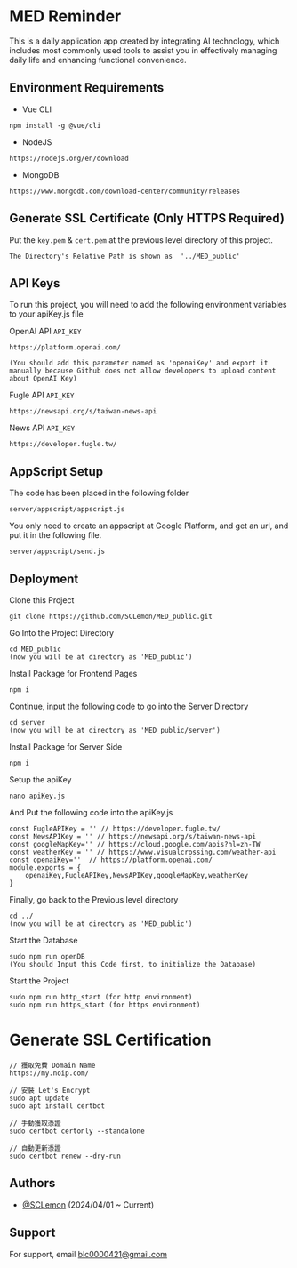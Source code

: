
# MED Reminder


This is a daily application app created by integrating AI technology, which includes most commonly used tools to assist you in effectively managing daily life and enhancing functional convenience.


## Environment Requirements

- Vue CLI
```
npm install -g @vue/cli
```
- NodeJS
```
https://nodejs.org/en/download
```
- MongoDB
```
https://www.mongodb.com/download-center/community/releases
```

## Generate SSL Certificate (Only HTTPS Required)
Put the ``key.pem`` & ``cert.pem`` at the previous level directory of this project.
```
The Directory's Relative Path is shown as  '../MED_public'
```

## API Keys

To run this project, you will need to add the following environment variables to your apiKey.js file

OpenAI API `API_KEY`
```
https://platform.openai.com/

(You should add this parameter named as 'openaiKey' and export it manually because Github does not allow developers to upload content about OpenAI Key)
```

Fugle API `API_KEY`
```
https://newsapi.org/s/taiwan-news-api
```

News API `API_KEY`
```
https://developer.fugle.tw/
```

## AppScript Setup
The code has been placed in the following folder
```
server/appscript/appscript.js
```
You only need to create an appscript at Google Platform, and get an url, and put it in the following file.
```
server/appscript/send.js
```

## Deployment
Clone this Project
```
git clone https://github.com/SCLemon/MED_public.git 
```

Go Into the Project Directory
```
cd MED_public
(now you will be at directory as 'MED_public')
```
Install Package for Frontend Pages
```
npm i
```

Continue, input the following code to go into the Server Directory
```
cd server
(now you will be at directory as 'MED_public/server')
```

Install Package for Server Side
```
npm i
```
Setup the apiKey
```
nano apiKey.js
```

And Put the following code into the apiKey.js
```
const FugleAPIKey = '' // https://developer.fugle.tw/
const NewsAPIKey = '' // https://newsapi.org/s/taiwan-news-api
const googleMapKey='' // https://cloud.google.com/apis?hl=zh-TW
const weatherKey = '' // https://www.visualcrossing.com/weather-api
const openaiKey=''  // https://platform.openai.com/
module.exports = {
    openaiKey,FugleAPIKey,NewsAPIKey,googleMapKey,weatherKey
}
```

Finally, go back to the Previous level directory
```
cd ../
(now you will be at directory as 'MED_public')
```

Start the Database
```
sudo npm run openDB
(You should Input this Code first, to initialize the Database)
```

Start the Project
```
sudo npm run http_start (for http environment)
sudo npm run https_start (for https environment)
```

# Generate SSL Certification
```
// 獲取免費 Domain Name
https://my.noip.com/

// 安裝 Let's Encrypt
sudo apt update
sudo apt install certbot

// 手動獲取憑證
sudo certbot certonly --standalone

// 自動更新憑證
sudo certbot renew --dry-run

```

## Authors

- [@SCLemon](https://github.com/SCLemon)  (2024/04/01 ~ Current)


## Support

For support, email blc0000421@gmail.com
